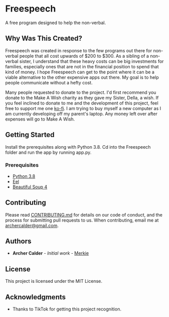 # Freespeech

A free program designed to help the non-verbal.

## Why Was This Created?

Freespeech was created in response to the few programs out there for non-verbal people that all cost upwards of $200 to $300. As a sibling of a non-verbal sister, I understand that these heavy costs can be big investments for families, especially ones that are not in the financial position to spend that kind of money. I hope Freespeech can get to the point where it can be a viable alternative to the other expensive apps out there. My goal is to help people communicate without a hefty cost.

Many people requested to donate to the project. I'd first recommend you donate to the Make A Wish charity as they gave my Sister, Della, a wish. If you feel inclined to donate to me and the development of this project, feel free to support me one [ko-fi](https://ko-fi.com/merkie). I am trying to buy myself a new computer as I am currently developing off my parent's laptop. Any money left over after expenses will go to Make A Wish.

## Getting Started

Install the prerequisites along with Python 3.8. Cd into the Freespeech folder and run the app by running app.py.

### Prerequisites

* [Python 3.8](https://www.python.org/downloads/release/python-381/)
* [Eel](https://pypi.org/project/Eel/)
* [Beautiful Soup 4](https://pypi.org/project/beautifulsoup4/)

## Contributing

Please read [CONTRIBUTING.md](https://gist.github.com/PurpleBooth/b24679402957c63ec426) for details on our code of conduct, and the process for submitting pull requests to us. When contributing, email me at archercalder@gmail.com.

## Authors

* **Archer Calder** - *Initial work* - [Merkie](https://github.com/Merkie)

## License

This project is licensed under the MIT License.

## Acknowledgments

* Thanks to TikTok for getting this project recognition.
